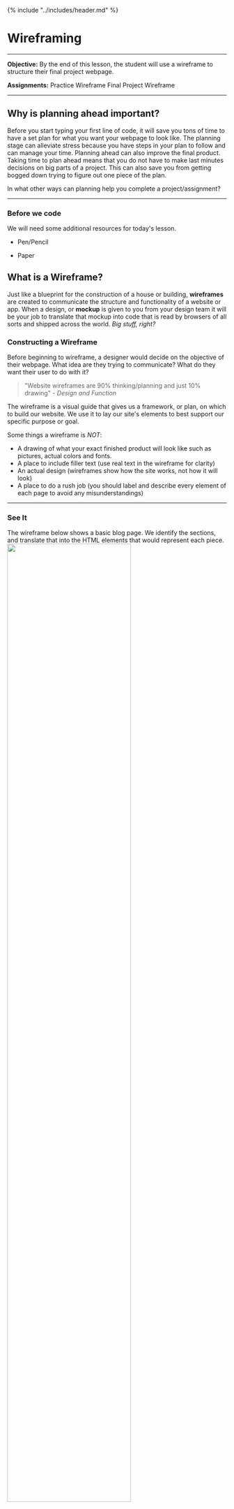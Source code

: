 {% include "../includes/header.md" %}

# Wireframing

*****

**Objective:** By the end of this lesson, the student will use a wireframe to structure their final project webpage.  

**Assignments:** 
Practice Wireframe 
Final Project Wireframe

*****

## Why is planning ahead important?

Before you start typing your first line of code, it will save you tons of time to have a set plan for what you want your webpage to look like.  The planning stage can alleviate stress because you have steps in your plan to follow and can manage your time.
Planning ahead can also improve the final product.  Taking time to plan ahead means that you do not have to make last minutes decisions on big parts of a project.  This can also save you from getting bogged down trying to figure out one piece of the plan.  

In what other ways can planning help you complete a project/assignment?

*****

### Before we code

We will need some additional resources for today's lesson.

* Pen/Pencil
  
* Paper

## What is a Wireframe?

Just like a blueprint for the construction of a house or building, **wireframes** are created to communicate the structure and functionality of a website or app. When a design, or **mockup** is given to you from your design team it will be your job to translate that mockup into code that is read by browsers of all sorts and shipped across the world. *Big stuff, right?*

### Constructing a Wireframe

Before beginning to wireframe, a designer would decide on the objective of their webpage. What idea are they trying to communicate? What do they want their user to do with it?

> "Website wireframes are 90% thinking/planning and just 10% drawing" - *Design and Function*

The wireframe is a visual guide that gives us a framework, or plan, on which to build our website. We use it to lay our site's elements to best support our specific purpose or goal.

Some things a wireframe is *NOT*:

* A drawing of what your exact finished product will look like such as pictures, actual colors and fonts.
* A place to include filler text (use real text in the wireframe for clarity)
* An actual design (wireframes show how the site works, not how it will look)
* A place to do a rush job (you should label and describe every element of each page to avoid any misunderstandings)

*****

### See It

The wireframe below shows a basic blog page.  We identify the sections, and translate that into the HTML elements that would represent each piece.
<img width=75%  src="../images/WireframeEX.png"> 

Translating this into code becomes easier because we just follow the wireframe.

```html
<body>
  <header><h1>My Awesome Blog!</h1></header>
  <nav>Home<br>About<br>Events<br>Contact</nav>
  <main>
    <section>
      <h1>Posts</h1>
      <article>My First Post!</article>
      <article>My Second Post!</article>
      <article>My Third Post!</article>
    </section>
    <section>
      <h1>Calendar</h1>
      <table>...</table>
    </section>
  </main>
  <aside>You Win!!!</aside>
  <footer>© 2016 Austin Coding Academy</footer>
</body>
```

##### Explanations of the elements in the code:

* The [`<header>`](https://developer.mozilla.org/en-US/docs/Web/HTML/Element/header) element represents a group of introductory or navigational aids. It may contain some heading elements but also other elements like a logo, wrapped section's header, a search form, and so on.

* A [`<nav>`](https://developer.mozilla.org/en-US/docs/Web/HTML/Element/nav) element (HTML Navigation Element) represents a section of a page that links to other pages or to parts within the page: a section with navigation links. This is sometimes contained in the header.

* The [`<main>`](https://developer.mozilla.org/en-US/docs/Web/HTML/Element/main) element represents the main content of the `<body>` of a document or application. The main content area consists of content that is directly related to, or expands upon the central topic of a document or the central functionality of an application.

* A [`<section>`](https://developer.mozilla.org/en-US/docs/Web/HTML/Element/section) element represents a generic section of a document, i.e., a thematic grouping of content, typically with a heading. Each `<section>` should be identified, typically by including a heading (`<h1>`-`<h6>` element) as a child of the `<section>` element.

* The [`<article>`](https://developer.mozilla.org/en-US/docs/Web/HTML/Element/article) element represents a self-contained composition in a document, page, application, or site, which is intended to be independently distributable or reusable.

* The [`<aside>`](https://developer.mozilla.org/en-US/docs/Web/HTML/Element/aside) element represents a section of the page with content indirectly related to the page's main content, which could be considered separate from that content. These sections are often represented as sidebars or inserts.

* The [`<footer>`](https://developer.mozilla.org/en-US/docs/Web/HTML/Element/footer) element represents a footer. A footer typically contains information about the author of the section, copyright data or links to related documents.

*****

### Know Your Docs - Subject1

Use this link as a reference to help you with your assignment. [Wireframing 101](https://rbbideas.com/insights/wireframes-101-beginners-guide/). 

*****

### Practice It - Assignment

1. Find a website that appeals to you.
1. The company that owns this website now wants you to redesign their page.
1. Create a wireframe for the redesign.  
*Remember that wireframe should not have final colors/images
    * Label each section with its purpose.
    * Assign an HTML element to each piece in the wireframe. 

*****
*****

## Final Website Project

By the end of this course, you will have your own website that represents something important to you and/or a problem you want to solve.  Before you starting coding you need to develop a plan.

### Read It - Template Wireframe

We have provided a wireframe to guide you in building your webpage.  Remember the wireframe will help you build the structure of your webpage.  Study the wireframe and look at the structure that your website will have.

> To start with, we will stick to this template! If you want to challenge yourself, you can customize it later using some of our more advanced topics.  Stick with the structure we have given you for now.

******

### See It - [Figma Wireframe](https://www.figma.com/file/3sYpjzrB7zRV9dmHP7sW6r/my-site?node-id=0%3A1)

<iframe style="border: 1px solid rgba(0, 0, 0, 0.1);" width="100%" height="450" src="https://www.figma.com/embed?embed_host=share&url=https%3A%2F%2Fwww.figma.com%2Ffile%2F3sYpjzrB7zRV9dmHP7sW6r%2Fmy-site%3Fnode-id%3D0%253A1&chrome=DOCUMENTATION" allowfullscreen></iframe>

******

### Practice It - [Final Website Project](https://codesandbox.io/s/l2c-course-student-template-w8ojh?fontsize=14&hidenavigation=1&theme=dark)

Now that you have taken a look at the wireframe.  Let's start developing your website ideas.

1. Go to the Template [CodeSandbox](https://codesandbox.io/s/l2c-course-student-template-w8ojh?fontsize=14&hidenavigation=1&theme=dark)
1. Find the 'Brainstorm' file
1. Then answer the questions in this file.  These questions will help you determine the objective of your website.  
1. Next, use the wireframe to build the HTML elements.
This goes in the 'index.html' file.

*****

## Questions for Class Discussion

1. What is a wireframe supposed to represent?
1. Why is wireframing important?
1. What should you include in a wireframe?
1. What should not be included into a wireframe?
1. How is the head element different from the header element?

*****

### Terminology to Know

* Wireframe
* Mockup
* elements

*****

{% include "../includes/footer.md" %}
